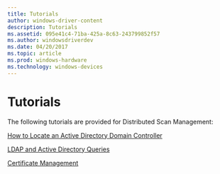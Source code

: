 ```yaml
---
title: Tutorials
author: windows-driver-content
description: Tutorials
ms.assetid: 095e41c4-71ba-425a-8c63-243799852f57
ms.author: windowsdriverdev
ms.date: 04/20/2017
ms.topic: article
ms.prod: windows-hardware
ms.technology: windows-devices
---
```


# Tutorials


The following tutorials are provided for Distributed Scan Management:

[How to Locate an Active Directory Domain Controller](how-to-locate-an-active-directory-domain-controller.md)

[LDAP and Active Directory Queries](ldap-and-active-directory-queries.md)

[Certificate Management](certificate-management.md)

 

 




